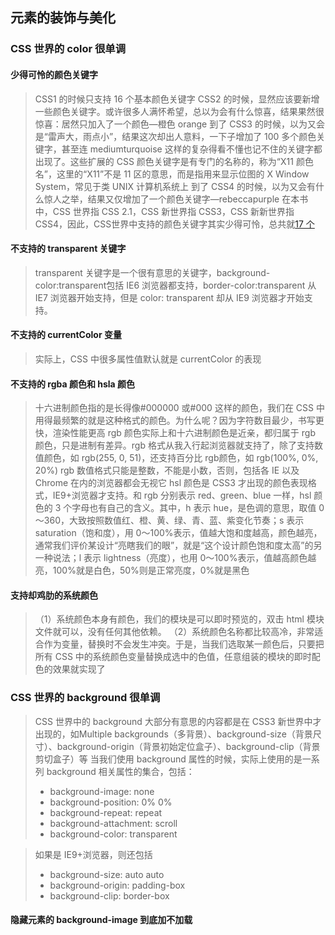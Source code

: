 ## 元素的装饰与美化
### CSS 世界的 color 很单调
#### 少得可怜的颜色关键字
> CSS1 的时候只支持 16 个基本颜色关键字
> CSS2 的时候，显然应该要新增一些颜色关键字。或许很多人满怀希望，总以为会有什么惊喜，结果果然很惊喜：居然只加入了一个颜色—橙色 orange
> 到了 CSS3 的时候，以为又会是“雷声大，雨点小”，结果这次却出人意料，一下子增加了 100 多个颜色关键字，甚至连 mediumturquoise 这样的复杂得看不懂也记不住的关键字都出现了。这些扩展的 CSS 颜色关键字是有专门的名称的，称为“X11 颜色名”，这里的“X11”不是 11 区的意思，而是指用来显示位图的 X Window System，常见于类 UNIX 计算机系统上
> 到了 CSS4 的时候，以为又会有什么惊人之举，结果又仅增加了一个颜色关键字—rebeccapurple
> 在本书中，CSS 世界指 CSS 2.1，CSS 新世界指 CSS3，CSS 新新世界指 CSS4，因此，CSS世界中支持的颜色关键字其实少得可怜，总共就[17 个](https://ws1.sinaimg.cn/large/0060ZzrAgy1g8kotqgoajj30u013o4ps.jpg)

#### 不支持的 transparent 关键字
> transparent 关键字是一个很有意思的关键字，background-color:transparent包括 IE6 浏览器都支持，border-color:transparent 从 IE7 浏览器开始支持，但是 color: transparent 却从 IE9 浏览器才开始支持。

#### 不支持的 currentColor 变量
> 实际上，CSS 中很多属性值默认就是 currentColor 的表现

#### 不支持的 rgba 颜色和 hsla 颜色
> 十六进制颜色指的是长得像#000000 或#000 这样的颜色，我们在 CSS 中用得最频繁的就是这种格式的颜色。为什么呢？因为字符数目最少，书写更快，渲染性能更高
> rgb 颜色实际上和十六进制颜色是近亲，都归属于 rgb 颜色，只是进制有差异。rgb 格式从我入行起浏览器就支持了，除了支持数值颜色，如 rgb(255, 0, 51)，还支持百分比 rgb颜色，如 rgb(100%, 0%, 20%)
> rgb 数值格式只能是整数，不能是小数，否则，包括各 IE 以及 Chrome 在内的浏览器都会无视它
> hsl 颜色是 CSS3 才出现的颜色表现格式，IE9+浏览器才支持。和 rgb 分别表示 red、green、blue 一样，hsl 颜色的 3 个字母也有自己的含义。其中，h 表示 hue，是色调的意思，取值 0～360，大致按照数值红、橙、黄、绿、青、蓝、紫变化节奏；s 表示 saturation（饱和度），用 0～100%表示，值越大饱和度越高，颜色越亮，通常我们评价某设计“亮瞎我们的眼”，就是“这个设计颜色饱和度太高”的另一种说法；l 表示 lightness（亮度），也用 0～100%表示，值越高颜色越亮，100%就是白色，50%则是正常亮度，0%就是黑色

#### 支持却鸡肋的系统颜色
> （1）系统颜色本身有颜色，我们的模块是可以即时预览的，双击 html 模块文件就可以，没有任何其他依赖。
> （2）系统颜色名称都比较高冷，非常适合作为变量，替换时不会发生冲突。于是，当我们选取某一颜色后，只要把所有 CSS 中的系统颜色变量替换成选中的色值，任意组装的模块的即时配色的效果就实现了

### CSS 世界的 background 很单调
> CSS 世界中的 background 大部分有意思的内容都是在 CSS3 新世界中才出现的，如Multiple backgrounds（多背景）、background-size（背景尺寸）、background-origin（背景初始定位盒子）、background-clip（背景剪切盒子）等
> 当我们使用 background 属性的时候，实际上使用的是一系列 background 相关属性的集合，包括：
> + background-image: none
> + background-position: 0% 0%
> + background-repeat: repeat
> + background-attachment: scroll
> + background-color: transparent

> 如果是 IE9+浏览器，则还包括
> + background-size: auto auto
> + background-origin: padding-box
> + background-clip: border-box

#### 隐藏元素的 background-image 到底加不加载